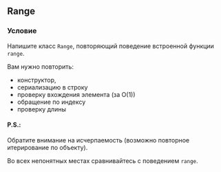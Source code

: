 ## Range

### Условие
Напишите класс `Range`, повторяющий поведение встроенной функции `range`.

Вам нужно повторить:
- конструктор,
- сериализацию в строку
- проверку вхождения элемента (за O(1))
- обращение по индексу
- проверку длины

#### P.S.:
Обратите внимание на исчерпаемость (возможно повторное итерирование по объекту).

Во всех непонятных местах сравнивайтесь с поведением `range`.
